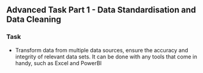 ## Advanced Task Part 1 - Data Standardisation and Data Cleaning

### Task

- Transform data from multiple data sources, ensure the accuracy and integrity of relevant data sets. It can be done with any tools that come in handy, such as Excel and PowerBI
